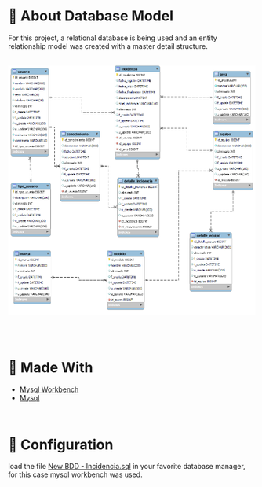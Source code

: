 # 📄 About Database Model

For this project, a relational database is being used and an entity relationship model was created with a master detail structure.
<br/><br/>

<p align="center">
  <img src="./diagrama_er.png" alt="Diagram ER" width="738">
</p>

<br/><br/>

# 🚧 Made With

* [Mysql Workbench](https://www.mysql.com/products/workbench/)
* [Mysql](https://www.mysql.com/)

<br/>

# 🔧 Configuration

load the file [New BDD - Incidencia.sql](https://github.com/TrustCodeDev/ApiIncidencias/blob/master/src/bdd/New%20BDD%20-%20Incidencia.sql)  in your favorite database manager, for this case mysql workbench was used.